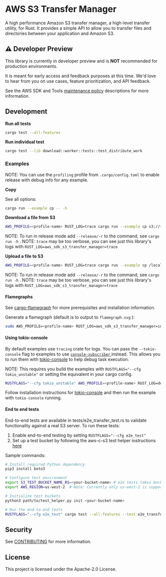 # AWS S3 Transfer Manager

A high performance Amazon S3 transfer manager, a high-level transfer utility, for Rust.
It provides a simple API to allow you to transfer files and directories between your application and Amazon S3.

## :warning: Developer Preview

This library is currently in developer preview and is **NOT** recommended for production environments.

It is meant for early access and feedback purposes at this time. We'd love to hear from you on use cases, feature prioritization, and API feedback.

See the AWS SDK and Tools [maintenance policy](https://docs.aws.amazon.com/sdkref/latest/guide/maint-policy.html#version-life-cycle)
descriptions for more information.

## Development

**Run all tests**

```sh
cargo test --all-features
```

**Run individual test**

```sh
cargo test --lib download::worker::tests::test_distribute_work
```

### Examples

NOTE: You can use the `profiling` profile from `.cargo/config.toml` to enable release with debug info for any example.

**Copy**

See all options:

```sh
cargo run --example cp -- -h
```

**Download a file from S3**

```sh
AWS_PROFILE=<profile-name> RUST_LOG=trace cargo run --example cp s3://<my-bucket>/<my-key> /local/path/<filename>
```

NOTE: To run in release mode add `--release/-r` to the command, see `cargo run -h` .
NOTE: `trace` may be too verbose, you can see just this library's logs with `RUST_LOG=aws_sdk_s3_transfer_manager=trace`

**Upload a file to S3**

```sh
AWS_PROFILE=<profile-name> RUST_LOG=trace cargo run --example cp /local/path/<filename> s3://<my-bucket>/<my-key>
```

NOTE: To run in release mode add `--release/-r` to the command, see `cargo run -h` .
NOTE: `trace` may be too verbose, you can see just this library's logs with `RUST_LOG=aws_sdk_s3_transfer_manager=trace`

#### Flamegraphs

See [cargo-flamegraph](https://github.com/flamegraph-rs/flamegraph) for more prerequisites and installation information.

Generate a flamegraph (default is to output to `flamegraph.svg` ):

```sh
sudo AWS_PROFILE=<profile-name> RUST_LOG=aws_sdk_s3_transfer_manager=info cargo flamegraph --profile profiling --example cp -- s3://test-sdk-rust-aaron/mb-128.dat /tmp/mb-128.dat
```

#### Using tokio-console

By default examples use `tracing` crate for logs. You can pass the `--tokio-console` flag to examples to
use [ `console-subscriber` ](https://crates.io/crates/console-subscriber) instead. This allows you to run them with
[tokio-console](https://github.com/tokio-rs/console) to help debug task execution.

NOTE: This requires you build the examples with `RUSTFLAGS="--cfg tokio_unstable"` or setting the equivalent in
your cargo config.

```sh
RUSTFLAGS="--cfg tokio_unstable" AWS_PROFILE=<profile-name> RUST_LOG=debug cargo run --example cp --tokio-console ...
```

Follow installation instructions for [tokio-console](https://github.com/tokio-rs/console) and then run the
example with `tokio-console` running.

#### End to end tests

End-to-end tests are available in tests/e2e_transfer_test.rs to validate functionality against a real S3 server.
To run these tests:

1. Enable end-to-end testing by setting `RUSTFLAGS="--cfg e2e_test"`
2. Set up a test bucket by following the aws-c-s3 test helper instructions [here](https://github.com/awslabs/aws-c-s3/blob/main/tests/test_helper/README.md)

Sample commands:

```sh
# Install required Python dependency
pip3 install boto3

# Configure test environment
export S3_TEST_BUCKET_NAME_RS=<your-bucket-name> # e2e tests takes bucket name from environment variable
export AWS_REGION=us-west-2  # Note: Currently only us-west-2 is supported

# Initialize test buckets
python3 path/to/test_helper.py init <your-bucket-name>

# Run the end-to-end tests
RUSTFLAGS="--cfg e2e_test" cargo test --all-features --test e2e_transfer_test
```

## Security

See [CONTRIBUTING](CONTRIBUTING.md#security-issue-notifications) for more information.

## License

This project is licensed under the Apache-2.0 License.
